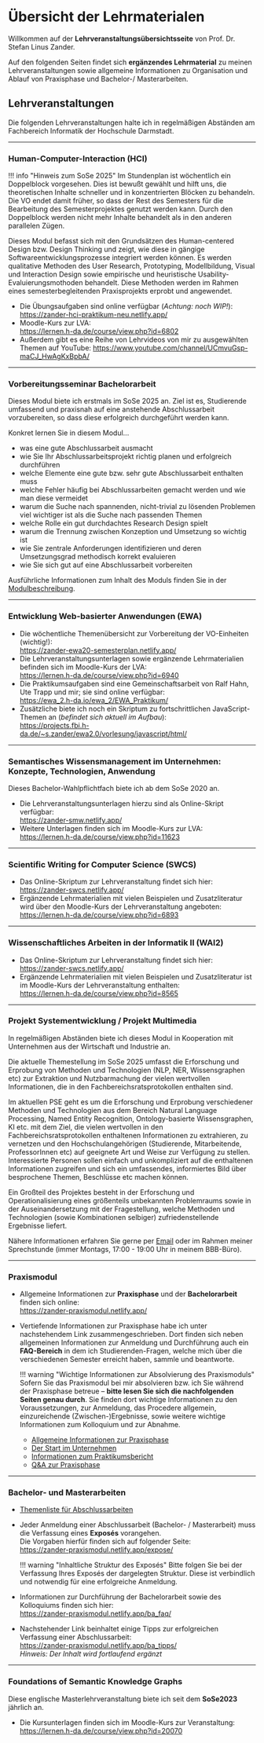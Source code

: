 # Übersicht der Lehrmaterialen

Willkommen auf der **Lehrveranstaltungsübersichtsseite** von Prof. Dr. Stefan Linus Zander. 

Auf den folgenden Seiten findet sich **ergänzendes Lehrmaterial** zu meinen Lehrveranstaltungen sowie allgemeine Informationen zu Organisation und Ablauf von Praxisphase und Bachelor-/ Masterarbeiten.

## Lehrveranstaltungen

Die folgenden Lehrveranstaltungen halte ich in regelmäßigen Abständen am Fachbereich Informatik der Hochschule Darmstadt.

---

### Human-Computer-Interaction (HCI)

!!! info "Hinweis zum SoSe 2025"
    Im Stundenplan ist wöchentlich ein Doppelblock vorgesehen. Dies ist bewußt gewählt und hilft uns, die theoretischen Inhalte schneller und in konzentrierten Blöcken zu behandeln. Die VO endet damit früher, so dass der Rest des     Semesters für die Bearbeitung des Semesterprojektes genutzt werden kann. Durch den Doppelblock werden nicht mehr Inhalte behandelt als in den anderen parallelen Zügen.  

Dieses Modul befasst sich mit den Grundsätzen des Human-centered Design bzw. Design Thinking und zeigt, wie diese in gängige Softwareentwicklungsprozesse integriert werden können. Es werden qualitative Methoden des User Research, Prototyping, Modellbildung, Visual und Interaction Design sowie empirische und heuristische Usability-Evaluierungsmothoden behandelt. Diese Methoden werden im Rahmen eines semesterbegleitenden Praxisprojekts erprobt und angewendet.

* Die Übungsaufgaben sind online verfügbar (_Achtung: noch WIP!_):  
    <https://zander-hci-praktikum-neu.netlify.app/>
* Moodle-Kurs zur LVA:  
    <https://lernen.h-da.de/course/view.php?id=6802>
* Außerdem gibt es eine Reihe von Lehrvideos von mir zu ausgewählten Themen auf YouTube:
    <https://www.youtube.com/channel/UCmvuGsp-maCJ_HwAgKxBpbA/>

---

### Vorbereitungsseminar Bachelorarbeit

Dieses Modul biete ich erstmals im SoSe 2025 an. Ziel ist es, Studierende umfassend und praxisnah auf eine anstehende Abschlussarbeit vorzubereiten, so dass diese erfolgreich durchgeführt werden kann.

Konkret lernen Sie in diesem Modul...

* was eine gute Abschlussarbeit ausmacht
* wie Sie Ihr Abschlussarbeitsprojekt richtig planen und erfolgreich durchführen
* welche Elemente eine gute bzw. sehr gute Abschlussarbeit enthalten muss
* welche Fehler häufig bei Abschlussarbeiten gemacht werden und wie man diese vermeidet
* warum die Suche nach spannenden, nicht-trivial zu lösenden Problemen viel wichtiger ist als die Suche nach passenden Themen
* welche Rolle ein gut durchdachtes Research Design spielt
* warum die Trennung zwischen Konzeption und Umsetzung so wichtig ist
* wie Sie zentrale Anforderungen identifizieren und deren Umsetzungsgrad methodisch korrekt evaluieren
* wie Sie sich gut auf eine Abschlussarbeit vorbereiten

Ausführliche Informationen zum Inhalt des Moduls finden Sie in der [Modulbeschreibung](https://obs.fbi.h-da.de/mhb/modul.php?nr=30.2672&sem=20231).

---

### Entwicklung Web-basierter Anwendungen (EWA)
* Die wöchentliche Themenübersicht zur Vorbereitung der VO-Einheiten (wichtig!):  
    <https://zander-ewa20-semesterplan.netlify.app/>
* Die Lehrveranstaltungsunterlagen sowie ergänzende Lehrmaterialien befinden sich im Moodle-Kurs der LVA:  
    <https://lernen.h-da.de/course/view.php?id=6940>
* Die Praktikumsaufgaben sind eine Gemeinschaftsarbeit von Ralf Hahn, Ute Trapp und mir; sie sind online verfügbar:  
    <https://ewa_2.h-da.io/ewa_2/EWA_Praktikum/>
* Zusätzliche biete ich noch ein Skriptum zu fortschrittlichen JavaScript-Themen an (_befindet sich aktuell im Aufbau_):  
    <https://projects.fbi.h-da.de/~s.zander/ewa2.0/vorlesung/javascript/html/>

---

### Semantisches Wissensmanagement im Unternehmen: Konzepte, Technologien, Anwendung

Dieses Bachelor-Wahlpflichtfach biete ich ab dem SoSe 2020 an.

* Die Lehrveranstaltungsunterlagen hierzu sind als Online-Skript verfügbar:  
    <https://zander-smw.netlify.app/>
* Weitere Unterlagen finden sich im Moodle-Kurs zur LVA:  
    <https://lernen.h-da.de/course/view.php?id=11623>

---

### Scientific Writing for Computer Science (SWCS)
* Das Online-Skriptum zur Lehrveranstaltung findet sich hier:  
    <https://zander-swcs.netlify.app/>
* Ergänzende Lehrmaterialien mit vielen Beispielen und Zusatzliteratur wird über den Moodle-Kurs der Lehrveranstaltung angeboten:  
    <https://lernen.h-da.de/course/view.php?id=6893>

---

### Wissenschaftliches Arbeiten in der Informatik II (WAI2)

* Das Online-Skriptum zur Lehrveranstaltung findet sich hier:  
    <https://zander-swcs.netlify.app/>
* Ergänzende Lehrmaterialien mit vielen Beispielen und Zusatzliteratur ist im Moodle-Kurs der Lehrveranstaltung enthalten:  
    <https://lernen.h-da.de/course/view.php?id=8565>

---

### Projekt Systementwicklung / Projekt Multimedia

In regelmäßigen Abständen biete ich dieses Modul in Kooperation mit Unternehmen aus der Wirtschaft und Industrie an. 

Die aktuelle Themestellung im SoSe 2025 umfasst die Erforschung und Erprobung von Methoden und Technologien (NLP, NER, Wissensgraphen etc) zur Extraktion und Nutzbarmachung der vielen wertvollen Informationen, die in den Fachbereichsratsprotokollen enthalten sind. 

Im aktuellen PSE geht es um die Erforschung und Erprobung verschiedener Methoden und Technologien aus dem Bereich Natural Language Processing, Named Entity Recognition, Ontology-basierte Wissensgraphen, KI etc. mit dem Ziel, die vielen wertvollen in den Fachbereichsratsprotokollen enthaltenen Informationen zu extrahieren, zu vernetzen und den Hochschulangehörigen (Studierende, Mitarbeitende, ProfessorInnen etc) auf geeignete Art und Weise zur Verfügung zu stellen. Interessierte Personen sollen einfach und unkompliziert auf die enthaltenen Informationen zugreifen und sich ein umfassendes, informiertes Bild über besprochene Themen, Beschlüsse etc machen können.

Ein Großteil des Projektes besteht in der Erforschung und Operationalisierung eines größenteils unbekannten Problemraums sowie in der Auseinandersetzung mit der Fragestellung, welche Methoden und Technologien (sowie Kombinationen selbiger) zufriedenstellende Ergebnisse liefert. 
<!--
Die aktuelle Themenstellung umfasst die Weiterentwicklung einer mobilen Flutter-App (we3ve) samt Node.js-Backend (Express).
Die App entstand in Kooperation mit der [Klinikon GmbH](https://www.klinikon.com/) und soll der breiten Masse den Zugang und die Nutzung von E-Mobilitätsangeboten ermöglichen und so die Verkehrswende weiter vorantreiben und unterstützen.
-->

Nähere Informationen erfahren Sie gerne per [Email](https://fbi.h-da.de/~s.zander) oder im Rahmen meiner Sprechstunde (immer Montags, 17:00 - 19:00 Uhr in meinem BBB-Büro).


<!-- Im WiSe 2021/2022 finden die o.g. LVAs in Kooperation mit dem Unternehmen [BCC Group International GmbH](https://bccgi.eu/) statt. Inhaltlich geht es um die _Visualisierung von Echtzeitdatenströmen mittels moderner Web- und Virtualisierungstechnologien_ (u.a. Web Assembly und Kubernetes). Das Vorhaben lässt sich in mehrere Teilprojekte (u.a. Technologie-Rechereche, GUI-Entwurf, Prototyping etc.) aufsplitten und beinhaltet mehrere Meilensteine.

Nähere Informationen zu den geplanten Teilprojekten finden sich in der  [Projektpräsentation](data/pse_project_overview.pdf). -->


---

### Praxismodul

* Allgemeine Informationen zur **Praxisphase** und der **Bachelorarbeit** finden sich online:  
    <https://zander-praxismodul.netlify.app/>

* Vertiefende Informationen zur Praxisphase habe ich unter nachstehendem Link zusammengeschrieben. 
    Dort finden sich neben allgemeinen Informationen zur Anmeldung und Durchführung auch ein **FAQ-Bereich** in dem ich Studierenden-Fragen, welche mich über die verschiedenen Semester erreicht haben, sammle und beantworte.

    !!! warning "Wichtige Informationen zur Absolvierung des Praxismoduls"
        Sofern Sie das Praxismodul bei mir absolvieren bzw. ich Sie während der Praxisphase betreue – **bitte lesen Sie sich die nachfolgenden Seiten genau durch**. Sie finden dort wichtige Informationen zu den Voraussetzungen, zur Anmeldung, das Procedere allgemein, einzureichende (Zwischen-)Ergebnisse, sowie weitere wichtige Informationen zum Kolloquium und zur Abnahme. 

    - [Allgemeine Informationen zur Praxisphase](https://zander-praxismodul.netlify.app/allg_informationen/)  
    - [Der Start im Unternehmen](https://zander-praxismodul.netlify.app/start_im_unternehmen/)  
    - [Informationen zum Praktikumsbericht](https://zander-praxismodul.netlify.app/bericht/)  
    - [Q&A zur Praxisphase](https://zander-praxismodul.netlify.app/q_a/)

---


### Bachelor- und Masterarbeiten

* [Themenliste für Abschlussarbeiten](themen.md)
    

* Jeder Anmeldung einer Abschlussarbeit (Bachelor- / Masterarbeit) muss die Verfassung eines **Exposés** vorangehen.  
    Die Vorgaben hierfür finden sich auf folgender Seite:  
    <https://zander-praxismodul.netlify.app/expose/>  
    
    !!! warning "Inhaltliche Struktur des Exposés"
        Bitte folgen Sie bei der Verfassung Ihres Exposés der dargelegten Struktur. Diese ist verbindlich und notwendig für eine erfolgreiche Anmeldung.


* Informationen zur Durchführung der Bachelorarbeit sowie des Kolloquiums finden sich hier:  
    <https://zander-praxismodul.netlify.app/ba_faq/>

* Nachstehender Link beinhaltet einige Tipps zur erfolgreichen Verfassung einer Abschlussarbeit:  
    <https://zander-praxismodul.netlify.app/ba_tipps/>  
    _Hinweis: Der Inhalt wird fortlaufend ergänzt_


---



### Foundations of Semantic Knowledge Graphs 

Diese englische Masterlehrveranstaltung biete ich seit dem **SoSe2023** jährlich an.

* Die Kursunterlagen finden sich im Moodle-Kurs zur Veranstaltung:  
    <https://lernen.h-da.de/course/view.php?id=20070>

